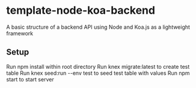 # template-node-koa-backend
A basic structure of a backend API using Node and Koa.js as a lightweight framework

## Setup
Run npm install within root directory
Run knex migrate:latest to create test table
Run knex seed:run --env test to seed test table with values
Run npm start to start server
